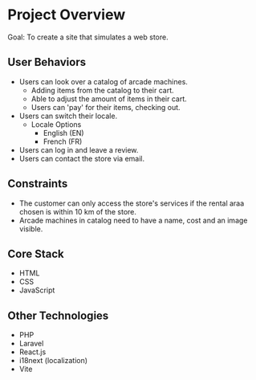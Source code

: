 # Project Overview  

Goal: To create a site that simulates a web store.

## User Behaviors
  - Users can look over a catalog of arcade machines.
      - Adding items from the catalog to their cart.
      - Able to adjust the amount of items in their cart.
      - Users can 'pay' for their items, checking out.
  - Users can switch their locale.
      - Locale Options
          - English (EN)
          - French  (FR)
  - Users can log in and leave a review.
  - Users can contact the store via email.

## Constraints
- The customer can only access the store's services if the rental araa chosen is within 10 km of the store.
- Arcade machines in catalog need to have a name, cost and an image visible.

## Core Stack
- HTML
- CSS
- JavaScript

## Other Technologies
- PHP 
- Laravel
- React.js
- i18next (localization)
- Vite
